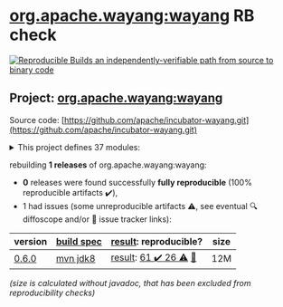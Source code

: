 [org.apache.wayang:wayang](https://search.maven.org/artifact/org.apache.wayang/wayang/) RB check
=======

[![Reproducible Builds](https://reproducible-builds.org/images/logos/rb.svg) an independently-verifiable path from source to binary code](https://reproducible-builds.org/)

## Project: [org.apache.wayang:wayang](https://search.maven.org/artifact/org.apache.wayang/wayang/)

Source code: [https://github.com/apache/incubator-wayang.git](https://github.com/apache/incubator-wayang.git)

<details><summary>This project defines 37 modules:</summary>

* [org.apache.wayang:wayang](https://search.maven.org/artifact/org.apache.wayang/wayang/)
* [org.apache.wayang:wayang-api](https://search.maven.org/artifact/org.apache.wayang/wayang-api/)
* [org.apache.wayang:wayang-api-python](https://search.maven.org/artifact/org.apache.wayang/wayang-api-python/)
* [org.apache.wayang:wayang-api-scala-java](https://search.maven.org/artifact/org.apache.wayang/wayang-api-scala-java/)
* [org.apache.wayang:wayang-api-scala-java_2.11](https://search.maven.org/artifact/org.apache.wayang/wayang-api-scala-java_2.11/)
* [org.apache.wayang:wayang-api-scala-java_2.12](https://search.maven.org/artifact/org.apache.wayang/wayang-api-scala-java_2.12/)
* [org.apache.wayang:wayang-basic](https://search.maven.org/artifact/org.apache.wayang/wayang-basic/)
* [org.apache.wayang:wayang-benchmark](https://search.maven.org/artifact/org.apache.wayang/wayang-benchmark/)
* [org.apache.wayang:wayang-benchmark_2.11](https://search.maven.org/artifact/org.apache.wayang/wayang-benchmark_2.11/)
* [org.apache.wayang:wayang-benchmark_2.12](https://search.maven.org/artifact/org.apache.wayang/wayang-benchmark_2.12/)
* [org.apache.wayang:wayang-commons](https://search.maven.org/artifact/org.apache.wayang/wayang-commons/)
* [org.apache.wayang:wayang-core](https://search.maven.org/artifact/org.apache.wayang/wayang-core/)
* [org.apache.wayang:wayang-flink](https://search.maven.org/artifact/org.apache.wayang/wayang-flink/)
* [org.apache.wayang:wayang-flink_2.11](https://search.maven.org/artifact/org.apache.wayang/wayang-flink_2.11/)
* [org.apache.wayang:wayang-flink_2.12](https://search.maven.org/artifact/org.apache.wayang/wayang-flink_2.12/)
* [org.apache.wayang:wayang-giraph](https://search.maven.org/artifact/org.apache.wayang/wayang-giraph/)
* [org.apache.wayang:wayang-graphchi_2.11](https://search.maven.org/artifact/org.apache.wayang/wayang-graphchi_2.11/)
* [org.apache.wayang:wayang-iejoin](https://search.maven.org/artifact/org.apache.wayang/wayang-iejoin/)
* [org.apache.wayang:wayang-iejoin_2.11](https://search.maven.org/artifact/org.apache.wayang/wayang-iejoin_2.11/)
* [org.apache.wayang:wayang-iejoin_2.12](https://search.maven.org/artifact/org.apache.wayang/wayang-iejoin_2.12/)
* [org.apache.wayang:wayang-java](https://search.maven.org/artifact/org.apache.wayang/wayang-java/)
* [org.apache.wayang:wayang-jdbc-template](https://search.maven.org/artifact/org.apache.wayang/wayang-jdbc-template/)
* [org.apache.wayang:wayang-platforms](https://search.maven.org/artifact/org.apache.wayang/wayang-platforms/)
* [org.apache.wayang:wayang-plugins](https://search.maven.org/artifact/org.apache.wayang/wayang-plugins/)
* [org.apache.wayang:wayang-postgres](https://search.maven.org/artifact/org.apache.wayang/wayang-postgres/)
* [org.apache.wayang:wayang-profiler](https://search.maven.org/artifact/org.apache.wayang/wayang-profiler/)
* [org.apache.wayang:wayang-profiler_2.11](https://search.maven.org/artifact/org.apache.wayang/wayang-profiler_2.11/)
* [org.apache.wayang:wayang-profiler_2.12](https://search.maven.org/artifact/org.apache.wayang/wayang-profiler_2.12/)
* [org.apache.wayang:wayang-resources](https://search.maven.org/artifact/org.apache.wayang/wayang-resources/)
* [org.apache.wayang:wayang-spark](https://search.maven.org/artifact/org.apache.wayang/wayang-spark/)
* [org.apache.wayang:wayang-spark_2.11](https://search.maven.org/artifact/org.apache.wayang/wayang-spark_2.11/)
* [org.apache.wayang:wayang-spark_2.12](https://search.maven.org/artifact/org.apache.wayang/wayang-spark_2.12/)
* [org.apache.wayang:wayang-sqlite3](https://search.maven.org/artifact/org.apache.wayang/wayang-sqlite3/)
* [org.apache.wayang:wayang-tests-integration](https://search.maven.org/artifact/org.apache.wayang/wayang-tests-integration/)
* [org.apache.wayang:wayang-tests-integration_2.11](https://search.maven.org/artifact/org.apache.wayang/wayang-tests-integration_2.11/)
* [org.apache.wayang:wayang-tests-integration_2.12](https://search.maven.org/artifact/org.apache.wayang/wayang-tests-integration_2.12/)
* [org.apache.wayang:wayang-utils-profile-db](https://search.maven.org/artifact/org.apache.wayang/wayang-utils-profile-db/)
</details>

rebuilding **1 releases** of org.apache.wayang:wayang:
- **0** releases were found successfully **fully reproducible** (100% reproducible artifacts :heavy_check_mark:),
- 1 had issues (some unreproducible artifacts :warning:, see eventual :mag: diffoscope and/or :memo: issue tracker links):

| version | [build spec](/BUILDSPEC.md) | [result](https://reproducible-builds.org/docs/jvm/): reproducible? | size |
| -- | --------- | ------ | -- |
| [0.6.0](https://search.maven.org/artifact/org.apache.wayang/wayang/0.6.0/pom) | [mvn jdk8](wayang-0.6.0.buildspec) | [result](wayang-0.6.0.buildinfo): [61 :heavy_check_mark:  26 :warning:](wayang-0.6.0.buildcompare) [:memo:](https://github.com/apache/incubator-wayang/pull/77) | 12M |

<i>(size is calculated without javadoc, that has been excluded from reproducibility checks)</i>

